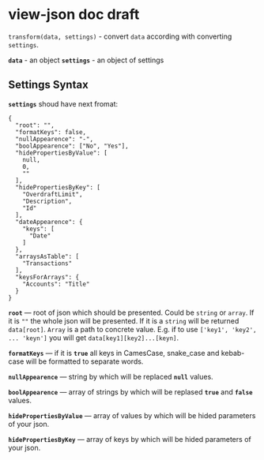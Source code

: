 # view-json doc draft

`transform(data, settings)` - convert `data` according with converting `settings`.

**`data`** - an object
**`settings`** - an object of settings

## Settings Syntax

**`settings`** shoud have next fromat:

```
{
  "root": "",
  "formatKeys": false,
  "nullAppearence": "-",
  "boolAppearence": ["No", "Yes"],
  "hidePropertiesByValue": [
    null,
    0,
    ""
  ],
  "hidePropertiesByKey": [
    "OverdraftLimit",
    "Description",
    "Id"
  ],
  "dateAppearence": {
    "keys": [
      "Date"
    ]
  },
  "arraysAsTable": [
    "Transactions"
  ],
  "keysForArrays": {
    "Accounts": "Title"
  }
}
```

**`root`** — root of json which should be presented. Could be `string` or `array`. If it is `""` the whole json will be presented. If it is a `string` will be returned `data[root]`. `Array` is a path to concrete value. E.g. if to use `['key1', 'key2', ... 'keyn']` you will get `data[key1][key2]...[keyn]`.

**`formatKeys`** — if it is **`true`** all keys in CamesCase, snake_case and kebab-case will be formatted to separate words.

**`nullAppearence`** — string by which will be replaced **`null`** values.

**`boolAppearence`** — array of strings by which will be replased **`true`** and **`false`** values.

**`hidePropertiesByValue`** — array of values by which will be hided parameters of your json.

**`hidePropertiesByKey`** — array of keys by which will be hided parameters of your json.

<!-- **`dateAppearence`** — key which will be detected as date. -->

<!-- **`arraysAsTable`** — array of keys of parameters which contain an array and which will be presented as a table. -->

<!-- **`keysForArrays`** — an abject where keys are names of arrays and values are properties which will be shown as keys for corresponding arrays. -->

